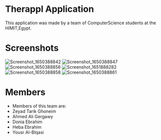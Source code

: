 # Therappl Application
This application was made by a team of ComputerScience students at the HIMIT,Egypt.
# Screenshots
![Screenshot_1650388842](https://github.com/uglycrap/Final/assets/101046846/57d53896-682c-4cd0-9a01-2adf4978a783)
![Screenshot_1650388847](https://github.com/uglycrap/Final/assets/101046846/73e0710e-fa7e-445d-82e5-7bc9a9fc50b2)
![Screenshot_1650388856](https://github.com/uglycrap/Final/assets/101046846/df0ceeaf-2a58-4f4a-9f1a-b940fb8f097e)
![Screenshot_1651888282](https://github.com/uglycrap/Final/assets/101046846/f320dd18-4568-48fe-a032-1d39fcbf97e3)
![Screenshot_1650388858](https://github.com/uglycrap/Final/assets/101046846/702ee5b9-8896-4e73-8d49-125aa534626e)
![Screenshot_1650388861](https://github.com/uglycrap/Final/assets/101046846/99f0d1e8-7ebe-4328-8847-414db62a929d)

# Members
- Members of this team are:
- Zeyad Tarik Ghoneim
- Ahmed Ali Gergawy
- Donia Ebrahim 
- Heba Ebrahim
- Yousr Al-Blqasi
